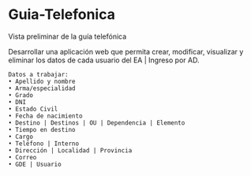 ﻿# Guia-Telefonica
Vista preliminar de la guía telefónica

Desarrollar una aplicación web que permita crear, modificar, visualizar y eliminar los datos de cada usuario del EA | Ingreso por AD.


	Datos a trabajar:
    • Apellido y nombre
    • Arma/especialidad
    • Grado
    • DNI
    • Estado Civil
    • Fecha de nacimiento
    • Destino | Destinos | OU | Dependencia | Elemento
    • Tiempo en destino
    • Cargo
    • Teléfono | Interno
    • Dirección | Localidad | Provincia
    • Correo
    • GDE | Usuario
